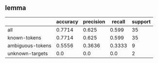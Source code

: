 
## lemma

|                  | accuracy | precision | recall | support |
|------------------|----------|-----------|--------|---------|
| all              | 0.7714   | 0.625     | 0.599  | 35      |
| known-tokens     | 0.7714   | 0.625     | 0.599  | 35      |
| ambiguous-tokens | 0.5556   | 0.3636    | 0.3333 | 9       |
| unknown-targets  | 0.0      | 0.0       | 0.0    | 2       |

